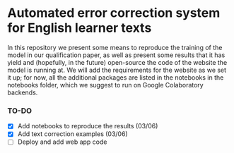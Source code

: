 # Automated error correction system for English learner texts
In this repository we present some means to reproduce the training of the model in our qualification paper, as well as present some results that it has yield and (hopefully, in the future) open-source the code of the website the model is running at. We will add the requirements for the website as we set it up; for now, all the additional packages are listed in the notebooks in the notebooks folder, which we suggest to run on Google Colaboratory backends.

### TO-DO

- [x] Add notebooks to reproduce the results (03/06)
- [x] Add text correction examples (03/06)
- [ ] Deploy and add web app code